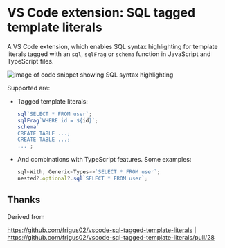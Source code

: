 # VS Code extension: SQL tagged template literals

A VS Code extension, which enables SQL syntax highlighting for template literals tagged with an `sql`, `sqlFrag` or `schema` function in JavaScript and TypeScript files.

![Image of code snippet showing SQL syntax highlighting](../docs/preview.png)

Supported are:

- Tagged template literals:

  ```ts
  sql`SELECT * FROM user`;
  sqlFrag`WHERE id = ${id}`;
  schema`
  CREATE TABLE ...;
  CREATE TABLE ...;
  ...`;
  ```

- And combinations with TypeScript features. Some examples:

  ```ts
  sql<With, Generic<Types>>`SELECT * FROM user`;
  nested?.optional?.sql`SELECT * FROM user`;
  ```

## Thanks

Derived from

https://github.com/frigus02/vscode-sql-tagged-template-literals | https://github.com/frigus02/vscode-sql-tagged-template-literals/pull/28
